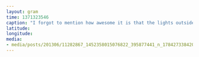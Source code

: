 ```yaml
---
layout: gram
time: 1371323546
caption: "I forgot to mention how awesome it is that the lights outside AJ's apartment are gas lanterns."
latitude: 
longitude: 
media:
- media/posts/201306/11282867_1452358015076822_395877441_n_17842733842000351.jpg
---
```

